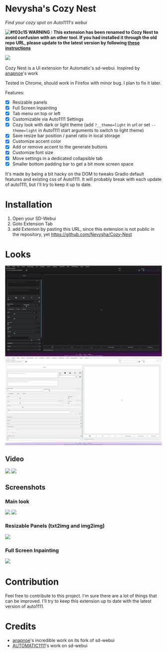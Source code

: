 ﻿# Nevysha's Cozy Nest

_Find your cozy spot on Auto1111's webui_

**![#f03c15](https://placehold.co/15x15/f03c15/f03c15.png) WARNING : This extension has been renamed to Cozy Nest to avoid confusion with an other tool. If you had installed it through the old repo URL, please update to the latest version by following [these instructions](https://github.com/Nevysha/Cozy-Nest/wiki/How-to-switch-to-renamed-repository-Cozy-Nest)**

![](https://nevysha.art/wp-content/uploads/2023/01/nevy-icon-1-256-round.png)

Cozy Nest is a UI extension for Automatic's sd-webui. Inspired by [anapnoe](https://github.com/anapnoe/stable-diffusion-webui-ux)'s work

Tested in Chrome, should work in Firefox with minor bug. I plan to fix it later.

Features:
- [x]  Resizable panels
- [x]  Full Screen Inpainting
- [x]  Tab menu on top or left
- [x]  Customizable via Auto1111 Settings
- [x]  Cozy look with dark or light theme (add `?__theme=light` in url or set `--theme=light` in Auto1111 start arguments to switch to light theme)
- [x]  Save resize bar position / panel ratio in local storage
- [x]  Customize accent color
- [x]  Add or remove accent to the generate buttons
- [x]  Customize font size
- [x]  Move settings in a dedicated collapsible tab
- [x]  Smaller bottom padding bar to get a bit more screen space

It's made by being a bit hacky on the DOM to tweaks Gradio default features and existing css of Auto1111. It will probably break with each update of auto1111, but I'll try to keep it up to date.


# Installation
1) Open your SD-Webui
2) Goto Extension Tab
3) add Extenion by pasting this URL, since this extension is not public in the repository, yet
   https://github.com/Nevysha/Cozy-Nest

# Looks

![](https://github.com/Nevysha/Cozy-Nest/blob/main/assets/chrome-capture-2023-4-2%20(1).png?raw=true)
![](https://github.com/Nevysha/Cozy-Nest/blob/main/assets/Screenshot%202023-05-03%20100850.png?raw=true)

## Video
![](https://github.com/Nevysha/Cozy-Nest/blob/main/assets/chrome-capture-2023-4-1.gif?raw=true)
![](https://github.com/Nevysha/Cozy-Nest/blob/main/assets/chrome-capture-2023-4-2.gif?raw=true)

## Screenshots

### Main look
![](https://github.com/Nevysha/Cozy-Nest/blob/main/assets/chrome-capture-2023-4-1.png?raw=true)
![](https://github.com/Nevysha/Cozy-Nest/blob/main/assets/chrome-capture-2023-4-1%20(1).png?raw=true)

### Resizable Panels (txt2img and img2img)
![](https://github.com/Nevysha/Cozy-Nest/blob/main/assets/chrome-capture-2023-4-2.png?raw=true)

### Full Screen Inpainting
![](https://github.com/Nevysha/Cozy-Nest/blob/main/assets/chrome-capture-2023-4-1%20(3).png?raw=true)


# Contribution
Feel free to contribute to this project. I'm sure there are a lot of things that can be improved. 
I'll try to keep this extension up to date with the latest version of auto1111.

# Credits
* [anapnoe](https://github.com/anapnoe/stable-diffusion-webui-ux)'s incredible work on its fork of sd-webui
* [AUTOMATIC1111](https://github.com/AUTOMATIC1111/stable-diffusion-webui)'s work on sd-webui
